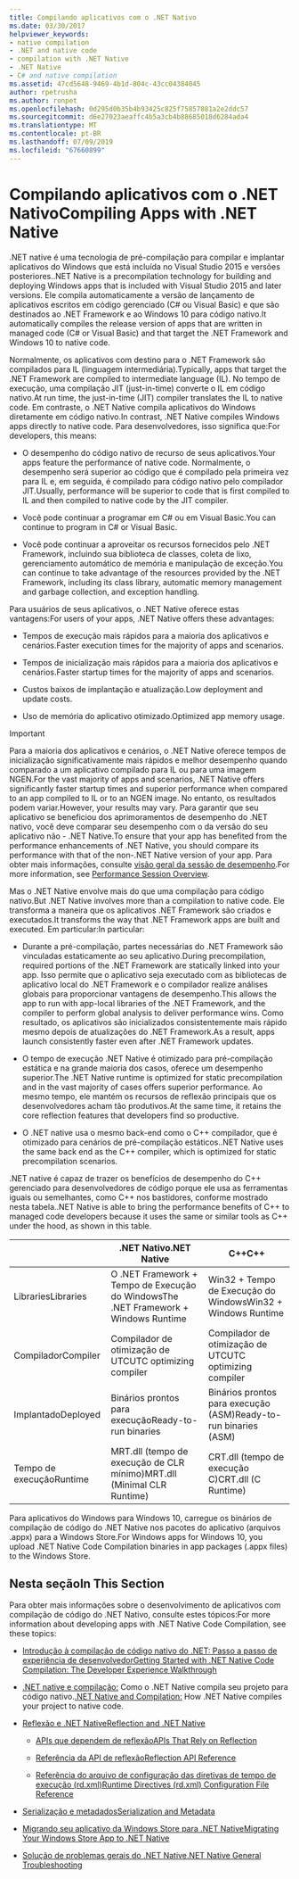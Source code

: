 ```yaml
---
title: Compilando aplicativos com o .NET Nativo
ms.date: 03/30/2017
helpviewer_keywords:
- native compilation
- .NET and native code
- compilation with .NET Native
- .NET Native
- C# and native compilation
ms.assetid: 47cd5648-9469-4b1d-804c-43cc04384045
author: rpetrusha
ms.author: ronpet
ms.openlocfilehash: 0d295d0b35b4b93425c825f75857881a2e2ddc57
ms.sourcegitcommit: d6e27023aeaffc4b5a3cb4b88685018d6284ada4
ms.translationtype: MT
ms.contentlocale: pt-BR
ms.lasthandoff: 07/09/2019
ms.locfileid: "67660899"
---
```

# <a name="compiling-apps-with-net-native"></a><span data-ttu-id="f0ab0-102">Compilando aplicativos com o .NET Nativo</span><span class="sxs-lookup"><span data-stu-id="f0ab0-102">Compiling Apps with .NET Native</span></span>

<span data-ttu-id="f0ab0-103">.NET native é uma tecnologia de pré-compilação para compilar e implantar aplicativos do Windows que está incluída no Visual Studio 2015 e versões posteriores.</span><span class="sxs-lookup"><span data-stu-id="f0ab0-103">.NET Native is a precompilation technology for building and deploying Windows apps that is included with Visual Studio 2015 and later versions.</span></span> <span data-ttu-id="f0ab0-104">Ele compila automaticamente a versão de lançamento de aplicativos escritos em código gerenciado (C# ou Visual Basic) e que são destinados ao .NET Framework e ao Windows 10 para código nativo.</span><span class="sxs-lookup"><span data-stu-id="f0ab0-104">It automatically compiles the release version of apps that are written in managed code (C# or Visual Basic) and that target the .NET Framework and Windows 10 to native code.</span></span>

<span data-ttu-id="f0ab0-105">Normalmente, os aplicativos com destino para o .NET Framework são compilados para IL (linguagem intermediária).</span><span class="sxs-lookup"><span data-stu-id="f0ab0-105">Typically, apps that target the .NET Framework are compiled to intermediate language (IL).</span></span> <span data-ttu-id="f0ab0-106">No tempo de execução, uma compilação JIT (just-in-time) converte o IL em código nativo.</span><span class="sxs-lookup"><span data-stu-id="f0ab0-106">At run time, the just-in-time (JIT) compiler translates the IL to native code.</span></span> <span data-ttu-id="f0ab0-107">Em contraste, o .NET Native compila aplicativos do Windows diretamente em código nativo.</span><span class="sxs-lookup"><span data-stu-id="f0ab0-107">In contrast, .NET Native compiles Windows apps directly to native code.</span></span> <span data-ttu-id="f0ab0-108">Para desenvolvedores, isso significa que:</span><span class="sxs-lookup"><span data-stu-id="f0ab0-108">For developers, this means:</span></span>

- <span data-ttu-id="f0ab0-109">O desempenho do código nativo de recurso de seus aplicativos.</span><span class="sxs-lookup"><span data-stu-id="f0ab0-109">Your apps feature the performance of native code.</span></span> <span data-ttu-id="f0ab0-110">Normalmente, o desempenho será superior ao código que é compilado pela primeira vez para IL e, em seguida, é compilado para código nativo pelo compilador JIT.</span><span class="sxs-lookup"><span data-stu-id="f0ab0-110">Usually, performance will be superior to code that is first compiled to IL and then compiled to native code by the JIT compiler.</span></span>

- <span data-ttu-id="f0ab0-111">Você pode continuar a programar em C# ou em Visual Basic.</span><span class="sxs-lookup"><span data-stu-id="f0ab0-111">You can continue to program in C# or Visual Basic.</span></span>

- <span data-ttu-id="f0ab0-112">Você pode continuar a aproveitar os recursos fornecidos pelo .NET Framework, incluindo sua biblioteca de classes, coleta de lixo, gerenciamento automático de memória e manipulação de exceção.</span><span class="sxs-lookup"><span data-stu-id="f0ab0-112">You can continue to take advantage of the resources provided by the .NET Framework, including its class library, automatic memory management and garbage collection, and exception handling.</span></span>

<span data-ttu-id="f0ab0-113">Para usuários de seus aplicativos, o .NET Native oferece estas vantagens:</span><span class="sxs-lookup"><span data-stu-id="f0ab0-113">For users of your apps, .NET Native offers these advantages:</span></span>

- <span data-ttu-id="f0ab0-114">Tempos de execução mais rápidos para a maioria dos aplicativos e cenários.</span><span class="sxs-lookup"><span data-stu-id="f0ab0-114">Faster execution times for the majority of apps and scenarios.</span></span>

- <span data-ttu-id="f0ab0-115">Tempos de inicialização mais rápidos para a maioria dos aplicativos e cenários.</span><span class="sxs-lookup"><span data-stu-id="f0ab0-115">Faster startup times for the majority of apps and scenarios.</span></span>

- <span data-ttu-id="f0ab0-116">Custos baixos de implantação e atualização.</span><span class="sxs-lookup"><span data-stu-id="f0ab0-116">Low deployment and update costs.</span></span>

- <span data-ttu-id="f0ab0-117">Uso de memória do aplicativo otimizado.</span><span class="sxs-lookup"><span data-stu-id="f0ab0-117">Optimized app memory usage.</span></span>

> [!IMPORTANT]
> <span data-ttu-id="f0ab0-118">Para a maioria dos aplicativos e cenários, o .NET Native oferece tempos de inicialização significativamente mais rápidos e melhor desempenho quando comparado a um aplicativo compilado para IL ou para uma imagem NGEN.</span><span class="sxs-lookup"><span data-stu-id="f0ab0-118">For the vast majority of apps and scenarios, .NET Native offers significantly faster startup times and superior performance when compared to an app compiled to IL or to an NGEN image.</span></span> <span data-ttu-id="f0ab0-119">No entanto, os resultados podem variar.</span><span class="sxs-lookup"><span data-stu-id="f0ab0-119">However, your results may vary.</span></span> <span data-ttu-id="f0ab0-120">Para garantir que seu aplicativo se beneficiou dos aprimoramentos de desempenho do .NET nativo, você deve comparar seu desempenho com o da versão do seu aplicativo não - .NET Native.</span><span class="sxs-lookup"><span data-stu-id="f0ab0-120">To ensure that your app has benefited from the performance enhancements of .NET Native, you should compare its performance with that of the non-.NET Native version of your app.</span></span> <span data-ttu-id="f0ab0-121">Para obter mais informações, consulte [visão geral da sessão de desempenho](https://docs.microsoft.com/visualstudio/profiling/performance-session-overview).</span><span class="sxs-lookup"><span data-stu-id="f0ab0-121">For more information, see [Performance Session Overview](https://docs.microsoft.com/visualstudio/profiling/performance-session-overview).</span></span>

<span data-ttu-id="f0ab0-122">Mas o .NET Native envolve mais do que uma compilação para código nativo.</span><span class="sxs-lookup"><span data-stu-id="f0ab0-122">But .NET Native involves more than a compilation to native code.</span></span> <span data-ttu-id="f0ab0-123">Ele transforma a maneira que os aplicativos .NET Framework são criados e executados.</span><span class="sxs-lookup"><span data-stu-id="f0ab0-123">It transforms the way that .NET Framework apps are built and executed.</span></span> <span data-ttu-id="f0ab0-124">Em particular:</span><span class="sxs-lookup"><span data-stu-id="f0ab0-124">In particular:</span></span>

- <span data-ttu-id="f0ab0-125">Durante a pré-compilação, partes necessárias do .NET Framework são vinculadas estaticamente ao seu aplicativo.</span><span class="sxs-lookup"><span data-stu-id="f0ab0-125">During precompilation, required portions of the .NET Framework are statically linked into your app.</span></span> <span data-ttu-id="f0ab0-126">Isso permite que o aplicativo seja executado com as bibliotecas de aplicativo local do .NET Framework e o compilador realize análises globais para proporcionar vantagens de desempenho.</span><span class="sxs-lookup"><span data-stu-id="f0ab0-126">This allows the app to run with app-local libraries of the .NET Framework, and the compiler to perform global analysis to deliver performance wins.</span></span> <span data-ttu-id="f0ab0-127">Como resultado, os aplicativos são inicializados consistentemente mais rápido mesmo depois de atualizações do .NET Framework.</span><span class="sxs-lookup"><span data-stu-id="f0ab0-127">As a result, apps launch consistently faster even after .NET Framework updates.</span></span>

- <span data-ttu-id="f0ab0-128">O tempo de execução .NET Native é otimizado para pré-compilação estática e na grande maioria dos casos, oferece um desempenho superior.</span><span class="sxs-lookup"><span data-stu-id="f0ab0-128">The .NET Native runtime is optimized for static precompilation and in the vast majority of cases offers superior performance.</span></span> <span data-ttu-id="f0ab0-129">Ao mesmo tempo, ele mantém os recursos de reflexão principais que os desenvolvedores acham tão produtivos.</span><span class="sxs-lookup"><span data-stu-id="f0ab0-129">At the same time, it retains the core reflection features that developers find so productive.</span></span>

- <span data-ttu-id="f0ab0-130">O .NET native usa o mesmo back-end como o C++ compilador, que é otimizado para cenários de pré-compilação estáticos.</span><span class="sxs-lookup"><span data-stu-id="f0ab0-130">.NET Native uses the same back end as the C++ compiler, which is optimized for static precompilation scenarios.</span></span>

<span data-ttu-id="f0ab0-131">.NET native é capaz de trazer os benefícios de desempenho do C++ gerenciado para desenvolvedores de código porque ele usa as ferramentas iguais ou semelhantes, como C++ nos bastidores, conforme mostrado nesta tabela.</span><span class="sxs-lookup"><span data-stu-id="f0ab0-131">.NET Native is able to bring the performance benefits of C++ to managed code developers because it uses the same or similar tools as C++ under the hood, as shown in this table.</span></span>

||<span data-ttu-id="f0ab0-132">.NET Nativo</span><span class="sxs-lookup"><span data-stu-id="f0ab0-132">.NET Native</span></span>|<span data-ttu-id="f0ab0-133">C++</span><span class="sxs-lookup"><span data-stu-id="f0ab0-133">C++</span></span>|
|-|----------------------------------------------------------------|-----------|
|<span data-ttu-id="f0ab0-134">Libraries</span><span class="sxs-lookup"><span data-stu-id="f0ab0-134">Libraries</span></span>|<span data-ttu-id="f0ab0-135">O .NET Framework + Tempo de Execução do Windows</span><span class="sxs-lookup"><span data-stu-id="f0ab0-135">The .NET Framework + Windows Runtime</span></span>|<span data-ttu-id="f0ab0-136">Win32 + Tempo de Execução do Windows</span><span class="sxs-lookup"><span data-stu-id="f0ab0-136">Win32 + Windows Runtime</span></span>|
|<span data-ttu-id="f0ab0-137">Compilador</span><span class="sxs-lookup"><span data-stu-id="f0ab0-137">Compiler</span></span>|<span data-ttu-id="f0ab0-138">Compilador de otimização de UTC</span><span class="sxs-lookup"><span data-stu-id="f0ab0-138">UTC optimizing compiler</span></span>|<span data-ttu-id="f0ab0-139">Compilador de otimização de UTC</span><span class="sxs-lookup"><span data-stu-id="f0ab0-139">UTC optimizing compiler</span></span>|
|<span data-ttu-id="f0ab0-140">Implantado</span><span class="sxs-lookup"><span data-stu-id="f0ab0-140">Deployed</span></span>|<span data-ttu-id="f0ab0-141">Binários prontos para execução</span><span class="sxs-lookup"><span data-stu-id="f0ab0-141">Ready-to-run binaries</span></span>|<span data-ttu-id="f0ab0-142">Binários prontos para execução (ASM)</span><span class="sxs-lookup"><span data-stu-id="f0ab0-142">Ready-to-run binaries (ASM)</span></span>|
|<span data-ttu-id="f0ab0-143">Tempo de execução</span><span class="sxs-lookup"><span data-stu-id="f0ab0-143">Runtime</span></span>|<span data-ttu-id="f0ab0-144">MRT.dll (tempo de execução de CLR mínimo)</span><span class="sxs-lookup"><span data-stu-id="f0ab0-144">MRT.dll (Minimal CLR Runtime)</span></span>|<span data-ttu-id="f0ab0-145">CRT.dll (tempo de execução C)</span><span class="sxs-lookup"><span data-stu-id="f0ab0-145">CRT.dll (C Runtime)</span></span>|

<span data-ttu-id="f0ab0-146">Para aplicativos do Windows para Windows 10, carregue os binários de compilação de código do .NET Native nos pacotes do aplicativo (arquivos .appx) para a Windows Store.</span><span class="sxs-lookup"><span data-stu-id="f0ab0-146">For Windows apps for Windows 10, you upload .NET Native Code Compilation binaries in app packages (.appx files) to the Windows Store.</span></span>

## <a name="in-this-section"></a><span data-ttu-id="f0ab0-147">Nesta seção</span><span class="sxs-lookup"><span data-stu-id="f0ab0-147">In This Section</span></span>

<span data-ttu-id="f0ab0-148">Para obter mais informações sobre o desenvolvimento de aplicativos com compilação de código do .NET Nativo, consulte estes tópicos:</span><span class="sxs-lookup"><span data-stu-id="f0ab0-148">For more information about developing apps with .NET Native Code Compilation, see these topics:</span></span>

- [<span data-ttu-id="f0ab0-149">Introdução à compilação de código nativo do .NET: Passo a passo de experiência de desenvolvedor</span><span class="sxs-lookup"><span data-stu-id="f0ab0-149">Getting Started with .NET Native Code Compilation: The Developer Experience Walkthrough</span></span>](../../../docs/framework/net-native/getting-started-with-net-native.md)

- <span data-ttu-id="f0ab0-150">[.NET native e compilação:](../../../docs/framework/net-native/net-native-and-compilation.md) Como o .NET Native compila seu projeto para código nativo.</span><span class="sxs-lookup"><span data-stu-id="f0ab0-150">[.NET Native and Compilation:](../../../docs/framework/net-native/net-native-and-compilation.md) How .NET Native compiles your project to native code.</span></span>

- [<span data-ttu-id="f0ab0-151">Reflexão e .NET Native</span><span class="sxs-lookup"><span data-stu-id="f0ab0-151">Reflection and .NET Native</span></span>](../../../docs/framework/net-native/reflection-and-net-native.md)

  - [<span data-ttu-id="f0ab0-152">APIs que dependem de reflexão</span><span class="sxs-lookup"><span data-stu-id="f0ab0-152">APIs That Rely on Reflection</span></span>](../../../docs/framework/net-native/apis-that-rely-on-reflection.md)

  - [<span data-ttu-id="f0ab0-153">Referência da API de reflexão</span><span class="sxs-lookup"><span data-stu-id="f0ab0-153">Reflection API Reference</span></span>](../../../docs/framework/net-native/net-native-reflection-api-reference.md)

  - [<span data-ttu-id="f0ab0-154">Referência do arquivo de configuração das diretivas de tempo de execução (rd.xml)</span><span class="sxs-lookup"><span data-stu-id="f0ab0-154">Runtime Directives (rd.xml) Configuration File Reference</span></span>](../../../docs/framework/net-native/runtime-directives-rd-xml-configuration-file-reference.md)

- [<span data-ttu-id="f0ab0-155">Serialização e metadados</span><span class="sxs-lookup"><span data-stu-id="f0ab0-155">Serialization and Metadata</span></span>](../../../docs/framework/net-native/serialization-and-metadata.md)

- [<span data-ttu-id="f0ab0-156">Migrando seu aplicativo da Windows Store para .NET Native</span><span class="sxs-lookup"><span data-stu-id="f0ab0-156">Migrating Your Windows Store App to .NET Native</span></span>](../../../docs/framework/net-native/migrating-your-windows-store-app-to-net-native.md)

- [<span data-ttu-id="f0ab0-157">Solução de problemas gerais do .NET Native</span><span class="sxs-lookup"><span data-stu-id="f0ab0-157">.NET Native General Troubleshooting</span></span>](../../../docs/framework/net-native/net-native-general-troubleshooting.md)
